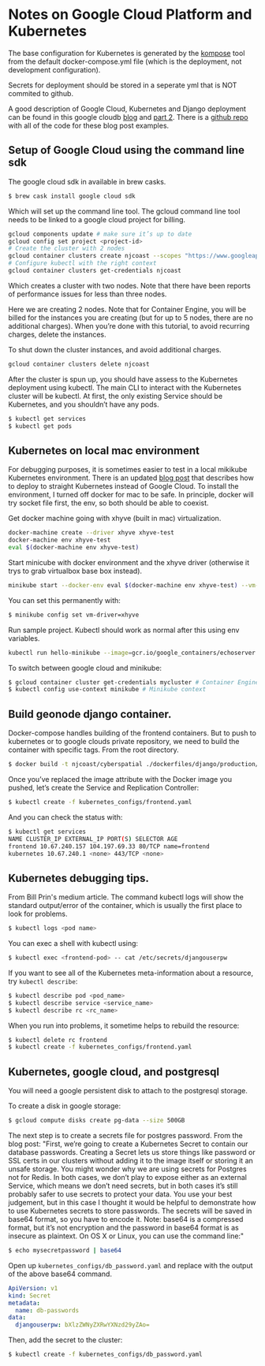 # Notes on Google Cloud Platform and Kubernetes

The base configuration for Kubernetes is generated by the [kompose](http://kompose.io/) tool from the default docker-compose.yml file (which is the deployment, not development configuration).

Secrets for deployment should be stored in a seperate yml that is NOT commited to github.

A good description of Google Cloud, Kubernetes and Django deployment can be found in this google cloudb [blog](https://medium.com/google-cloud/deploying-django-postgres-redis-containers-to-kubernetes-9ee28e7a146) and [part 2](https://medium.com/google-cloud/deploying-django-postgres-and-redis-containers-to-kubernetes-part-2-b287f7970a33). There is a [github repo](https://github.com/waprin/kubernetes_django_postgres_redis) with all of the code for these blog post examples.

## Setup of Google Cloud using the command line sdk
The google cloud sdk in available in brew casks.
```bash
$ brew cask install google cloud sdk
```

Which will set up the command line tool. The gcloud command line tool needs to be linked to a google cloud project for billing.
```bash
gcloud components update # make sure it’s up to date
gcloud config set project <project-id>
# Create the cluster with 2 nodes
gcloud container clusters create njcoast --scopes "https://www.googleapis.com/auth/userinfo.email","cloud-platform" --num-nodes 2
# Configure kubectl with the right context
gcloud container clusters get-credentials njcoast
```

Which creates a cluster with two nodes. Note that there have been reports of performance issues for less than three nodes.

Here we are creating 2 nodes. Note that for Container Engine, you will be billed for the instances you are creating (but for up to 5 nodes, there are no additional charges).
When you’re done with this tutorial, to avoid recurring charges, delete the instances.

To shut down the cluster instances, and avoid additional charges.
```bash
gcloud container clusters delete njcoast
```

After the cluster is spun up, you should have assess to the Kubernetes deployment using kubectl. The main CLI to interact with the Kubernetes cluster will be kubectl. At first, the only existing Service should be Kubernetes, and you shouldn’t have any pods.
```bash
$ kubectl get services
$ kubectl get pods
```


## Kubernetes on local mac environment
For debugging purposes, it is sometimes easier to test in a local mikikube Kubernetes environment. There is an updated [blog post](https://medium.com/google-cloud/local-django-on-kubernetes-with-minikube-89f5ad100378) that describes how to deploy to straight Kubernetes instead of Google Cloud. To install the environment, I turned off docker for mac to be safe. In principle, docker will try socket file first, the env, so both should be able to coexist.

Get docker machine going with xhyve (built in mac) virtualization.
```bash
docker-machine create --driver xhyve xhyve-test
docker-machine env xhyve-test
eval $(docker-machine env xhyve-test)
```

Start minicube with docker environment and the xhyve driver (otherwise it trys to grab virtualbox base box instead).
```bash
minikube start --docker-env eval $(docker-machine env xhyve-test) --vm-driver=xhyve
```

You can set this permanently with:
```bash
$ minikube config set vm-driver=xhyve
```


Run sample project. Kubectl should work as normal after this using env variables.
```bash
kubectl run hello-minikube --image=gcr.io/google_containers/echoserver:1.4 --port=8080
```


To switch between google cloud and minikube:

```bash
$ gcloud container cluster get-credentials mycluster # Container Engine context
$ kubectl config use-context minikube # Minikube context
```

## Build geonode django container.

Docker-compose handles building of the frontend containers. But to push to kubernetes or to google clouds private repository, we need to build the container with specific tags. From the root directory.

```bash
$ docker build -t njcoast/cyberspatial ./dockerfiles/django/production/
```

Once you’ve replaced the image attribute with the Docker image you pushed, let’s create the Service and Replication Controller:
```bash
$ kubectl create -f kubernetes_configs/frontend.yaml
```


And you can check the status with:

```bash
$ kubectl get services
NAME CLUSTER_IP EXTERNAL_IP PORT(S) SELECTOR AGE
frontend 10.67.240.157 104.197.69.33 80/TCP name=frontend
kubernetes 10.67.240.1 <none> 443/TCP <none>
```


## Kubernetes debugging tips.

From Bill Prin's medium article.
The command kubectl logs will show the standard output/error of the container, which is usually the first place to look for problems.

```bash
$ kubectl logs <pod name>
```

You can exec a shell with kubectl using:
```bash
$ kubectl exec <frontend-pod> -- cat /etc/secrets/djangouserpw
```

If you want to see all of the Kubernetes meta-information about a resource, try `kubectl describe`:

```bash
$ kubectl describe pod <pod_name>
$ kubectl describe service <service_name>
$ kubectl describe rc <rc_name>
```

When you run into problems, it sometime helps to rebuild the resource:

```bash
$ kubectl delete rc frontend
$ kubectl create -f kubernetes_configs/frontend.yaml
```

## Kubernetes, google cloud, and postgresql
You will need a google persistent disk to attach to the postgresql storage.

To create a disk in google storage:
```bash
$ gcloud compute disks create pg-data --size 500GB
```

The next step is to create a secrets file for postgres password. From the blog post:
"First, we’re going to create a Kubernetes Secret to contain our database passwords. Creating a Secret lets us store things like password or SSL certs in our clusters without adding it to the image itself or storing it an unsafe storage. You might wonder why we are using secrets for Postgres not for Redis. In both cases, we don’t play to expose either as an external Service, which means we don’t need secrets, but in both cases it’s still probably safer to use secrets to protect your data. You use your best judgement, but in this case I thought it would be helpful to demonstrate how to use Kubernetes secrets to store passwords. The secrets will be saved in base64 format, so you have to encode it. Note: base64 is a compressed format, but it’s not encryption and the password in base64 format is as insecure as plaintext. On OS X or Linux, you can use the command line:"

```bash
$ echo mysecretpassword | base64
```

Open up `kubernetes_configs/db_password.yaml` and replace <your-base64-encoded-pw-here> with the output of the above base64 command.

```yaml
ApiVersion: v1
kind: Secret
metadata:
  name: db-passwords
data:
  djangouserpw: bXlzZWNyZXRwYXNzd29yZAo=
```

Then, add the secret to the cluster:

```bash
$ kubectl create -f kubernetes_configs/db_password.yaml
```


